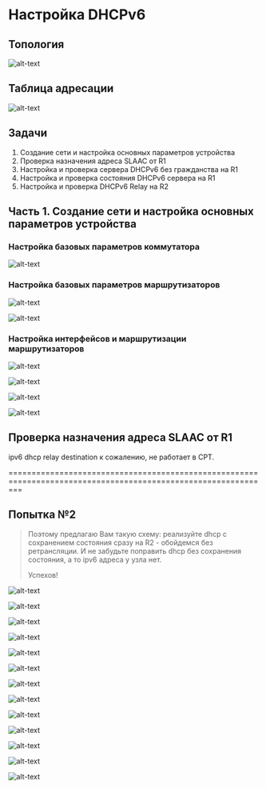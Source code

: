 # Настройка DHCPv6
## Топология
![alt-text](https://raw.githubusercontent.com/rpv101101/OTUS-homework/main/lab8/IMG/top1.png "Топология")
## Таблица адресации
![alt-text](https://raw.githubusercontent.com/rpv101101/OTUS-homework/main/lab8/IMG/RT1.png "Таблица адресации")

## Задачи
1. Создание сети и настройка основных параметров устройства
2. Проверка назначения адреса SLAAC от R1
3. Настройка и проверка сервера DHCPv6 без гражданства на R1
4. Настройка и проверка состояния DHCPv6 сервера на R1
5. Настройка и проверка DHCPv6 Relay на R2
## Часть 1. Создание сети и настройка основных параметров устройства

### Настройка базовых параметров коммутатора

![alt-text](https://raw.githubusercontent.com/rpv101101/OTUS-homework/main/lab8/IMG/1_S1_setup.png "Настройка коммутатора S1")

### Настройка базовых параметров маршрутизаторов 

![alt-text](https://raw.githubusercontent.com/rpv101101/OTUS-homework/main/lab8/IMG/3_R3_setup.png "Настройка маршрутизатора R1")

![alt-text](https://raw.githubusercontent.com/rpv101101/OTUS-homework/main/lab8/IMG/3_R2_setup.png "Настройка маршрутизатора R2")

### Настройка интерфейсов и маршрутизации маршрутизаторов

![alt-text](https://raw.githubusercontent.com/rpv101101/OTUS-homework/main/lab8/IMG/5_R2_setup.png)

![alt-text](https://raw.githubusercontent.com/rpv101101/OTUS-homework/main/lab8/IMG/6_R1_sh_int.png)



![alt-text](https://raw.githubusercontent.com/rpv101101/OTUS-homework/main/lab8/IMG/8_PCA_DHCP1.png)

![alt-text](https://raw.githubusercontent.com/rpv101101/OTUS-homework/main/lab8/IMG/9_PCB_DHCP1.png)

## Проверка назначения адреса SLAAC от R1


ipv6 dhcp relay destination к сожалению, не работает в CPT. 

===============================================================================================================
## Попытка №2
>Поэтому предлагаю Вам такую схему: реализуйте dhcp с сохранением состояния сразу на R2 - обойдемся без ретрансляции. И не забудьте поправить dhcp без сохранения состояния, а то ipv6 адреса у узла нет.
>
>Успехов!

![alt-text](https://raw.githubusercontent.com/rpv101101/OTUS-homework/main/lab8/IMG/1.png)

![alt-text](https://raw.githubusercontent.com/rpv101101/OTUS-homework/main/lab8/IMG/2.png)

![alt-text](https://raw.githubusercontent.com/rpv101101/OTUS-homework/main/lab8/IMG/3.png)

![alt-text](https://raw.githubusercontent.com/rpv101101/OTUS-homework/main/lab8/IMG/4.png)

![alt-text](https://raw.githubusercontent.com/rpv101101/OTUS-homework/main/lab8/IMG/5.png)

![alt-text](https://raw.githubusercontent.com/rpv101101/OTUS-homework/main/lab8/IMG/6.png)

![alt-text](https://raw.githubusercontent.com/rpv101101/OTUS-homework/main/lab8/IMG/7.png)

![alt-text](https://raw.githubusercontent.com/rpv101101/OTUS-homework/main/lab8/IMG/8.png)

![alt-text](https://raw.githubusercontent.com/rpv101101/OTUS-homework/main/lab8/IMG/9.png)

![alt-text](https://raw.githubusercontent.com/rpv101101/OTUS-homework/main/lab8/IMG/10.png)

![alt-text](https://raw.githubusercontent.com/rpv101101/OTUS-homework/main/lab8/IMG/11.png)

![alt-text](https://raw.githubusercontent.com/rpv101101/OTUS-homework/main/lab8/IMG/12.png)

![alt-text](https://raw.githubusercontent.com/rpv101101/OTUS-homework/main/lab8/IMG/13.png)


